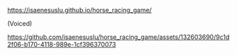 <a href="https://isaenesuslu.github.io/horse_racing_game/" target="_blank">https://isaenesuslu.github.io/horse_racing_game/</a>

(Voiced)

https://github.com/isaenesuslu/horse_racing_game/assets/132603690/9c1d2f06-b170-4118-989e-1cf396370073
